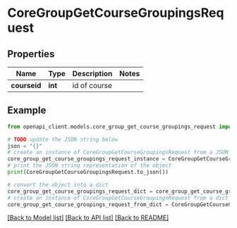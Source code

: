 # CoreGroupGetCourseGroupingsRequest


## Properties

Name | Type | Description | Notes
------------ | ------------- | ------------- | -------------
**courseid** | **int** | id of course | 

## Example

```python
from openapi_client.models.core_group_get_course_groupings_request import CoreGroupGetCourseGroupingsRequest

# TODO update the JSON string below
json = "{}"
# create an instance of CoreGroupGetCourseGroupingsRequest from a JSON string
core_group_get_course_groupings_request_instance = CoreGroupGetCourseGroupingsRequest.from_json(json)
# print the JSON string representation of the object
print(CoreGroupGetCourseGroupingsRequest.to_json())

# convert the object into a dict
core_group_get_course_groupings_request_dict = core_group_get_course_groupings_request_instance.to_dict()
# create an instance of CoreGroupGetCourseGroupingsRequest from a dict
core_group_get_course_groupings_request_from_dict = CoreGroupGetCourseGroupingsRequest.from_dict(core_group_get_course_groupings_request_dict)
```
[[Back to Model list]](../README.md#documentation-for-models) [[Back to API list]](../README.md#documentation-for-api-endpoints) [[Back to README]](../README.md)


